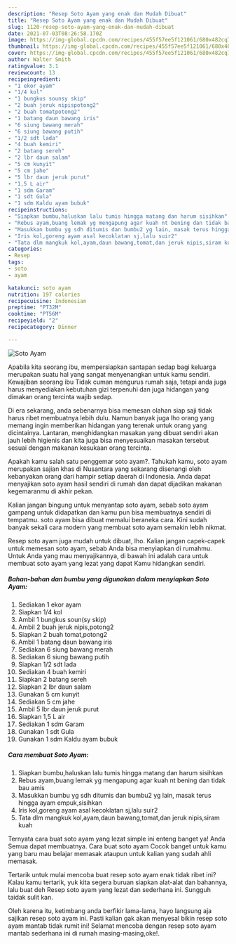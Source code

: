 ```yaml
---
description: "Resep Soto Ayam yang enak dan Mudah Dibuat"
title: "Resep Soto Ayam yang enak dan Mudah Dibuat"
slug: 1120-resep-soto-ayam-yang-enak-dan-mudah-dibuat
date: 2021-07-03T08:26:58.170Z
image: https://img-global.cpcdn.com/recipes/455f57ee5f121061/680x482cq70/soto-ayam-foto-resep-utama.jpg
thumbnail: https://img-global.cpcdn.com/recipes/455f57ee5f121061/680x482cq70/soto-ayam-foto-resep-utama.jpg
cover: https://img-global.cpcdn.com/recipes/455f57ee5f121061/680x482cq70/soto-ayam-foto-resep-utama.jpg
author: Walter Smith
ratingvalue: 3.1
reviewcount: 13
recipeingredient:
- "1 ekor ayam"
- "1/4 kol"
- "1 bungkus sounsy skip"
- "2 buah jeruk nipispotong2"
- "2 buah tomatpotong2"
- "1 batang daun bawang iris"
- "6 siung bawang merah"
- "6 siung bawang putih"
- "1/2 sdt lada"
- "4 buah kemiri"
- "2 batang sereh"
- "2 lbr daun salam"
- "5 cm kunyit"
- "5 cm jahe"
- "5 lbr daun jeruk purut"
- "1,5 L air"
- "1 sdm Garam"
- "1 sdt Gula"
- "1 sdm Kaldu ayam bubuk"
recipeinstructions:
- "Siapkan bumbu,haluskan lalu tumis hingga matang dan harum sisihkan"
- "Rebus ayam,buang lemak yg mengapung agar kuah nt bening dan tidak bau amis"
- "Masukkan bumbu yg sdh ditumis dan bumbu2 yg lain, masak terus hingga ayam empuk,sisihkan"
- "Iris kol,goreng ayam asal kecoklatan sj,lalu suir2"
- "Tata dlm mangkuk kol,ayam,daun bawang,tomat,dan jeruk nipis,siram kuah"
categories:
- Resep
tags:
- soto
- ayam

katakunci: soto ayam 
nutrition: 197 calories
recipecuisine: Indonesian
preptime: "PT32M"
cooktime: "PT56M"
recipeyield: "2"
recipecategory: Dinner

---
```



![Soto Ayam](https://img-global.cpcdn.com/recipes/455f57ee5f121061/680x482cq70/soto-ayam-foto-resep-utama.jpg)

Apabila kita seorang ibu, mempersiapkan santapan sedap bagi keluarga merupakan suatu hal yang sangat menyenangkan untuk kamu sendiri. Kewajiban seorang ibu Tidak cuman mengurus rumah saja, tetapi anda juga harus menyediakan kebutuhan gizi terpenuhi dan juga hidangan yang dimakan orang tercinta wajib sedap.

Di era  sekarang, anda sebenarnya bisa memesan olahan siap saji tidak harus ribet membuatnya lebih dulu. Namun banyak juga lho orang yang memang ingin memberikan hidangan yang terenak untuk orang yang dicintainya. Lantaran, menghidangkan masakan yang dibuat sendiri akan jauh lebih higienis dan kita juga bisa menyesuaikan masakan tersebut sesuai dengan makanan kesukaan orang tercinta. 



Apakah kamu salah satu penggemar soto ayam?. Tahukah kamu, soto ayam merupakan sajian khas di Nusantara yang sekarang disenangi oleh kebanyakan orang dari hampir setiap daerah di Indonesia. Anda dapat menyajikan soto ayam hasil sendiri di rumah dan dapat dijadikan makanan kegemaranmu di akhir pekan.

Kalian jangan bingung untuk menyantap soto ayam, sebab soto ayam gampang untuk didapatkan dan kamu pun bisa membuatnya sendiri di tempatmu. soto ayam bisa dibuat memalui beraneka cara. Kini sudah banyak sekali cara modern yang membuat soto ayam semakin lebih nikmat.

Resep soto ayam juga mudah untuk dibuat, lho. Kalian jangan capek-capek untuk memesan soto ayam, sebab Anda bisa menyiapkan di rumahmu. Untuk Anda yang mau menyajikannya, di bawah ini adalah cara untuk membuat soto ayam yang lezat yang dapat Kamu hidangkan sendiri.

<!--inarticleads1-->

##### Bahan-bahan dan bumbu yang digunakan dalam menyiapkan Soto Ayam:

1. Sediakan 1 ekor ayam
1. Siapkan 1/4 kol
1. Ambil 1 bungkus soun(sy skip)
1. Ambil 2 buah jeruk nipis,potong2
1. Siapkan 2 buah tomat,potong2
1. Ambil 1 batang daun bawang iris
1. Sediakan 6 siung bawang merah
1. Sediakan 6 siung bawang putih
1. Siapkan 1/2 sdt lada
1. Sediakan 4 buah kemiri
1. Siapkan 2 batang sereh
1. Siapkan 2 lbr daun salam
1. Gunakan 5 cm kunyit
1. Sediakan 5 cm jahe
1. Ambil 5 lbr daun jeruk purut
1. Siapkan 1,5 L air
1. Sediakan 1 sdm Garam
1. Gunakan 1 sdt Gula
1. Gunakan 1 sdm Kaldu ayam bubuk




<!--inarticleads2-->

##### Cara membuat Soto Ayam:

1. Siapkan bumbu,haluskan lalu tumis hingga matang dan harum sisihkan
1. Rebus ayam,buang lemak yg mengapung agar kuah nt bening dan tidak bau amis
1. Masukkan bumbu yg sdh ditumis dan bumbu2 yg lain, masak terus hingga ayam empuk,sisihkan
1. Iris kol,goreng ayam asal kecoklatan sj,lalu suir2
1. Tata dlm mangkuk kol,ayam,daun bawang,tomat,dan jeruk nipis,siram kuah




Ternyata cara buat soto ayam yang lezat simple ini enteng banget ya! Anda Semua dapat membuatnya. Cara buat soto ayam Cocok banget untuk kamu yang baru mau belajar memasak ataupun untuk kalian yang sudah ahli memasak.

Tertarik untuk mulai mencoba buat resep soto ayam enak tidak ribet ini? Kalau kamu tertarik, yuk kita segera buruan siapkan alat-alat dan bahannya, lalu buat deh Resep soto ayam yang lezat dan sederhana ini. Sungguh taidak sulit kan. 

Oleh karena itu, ketimbang anda berfikir lama-lama, hayo langsung aja sajikan resep soto ayam ini. Pasti kalian gak akan menyesal bikin resep soto ayam mantab tidak rumit ini! Selamat mencoba dengan resep soto ayam mantab sederhana ini di rumah masing-masing,oke!.

